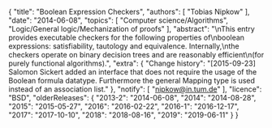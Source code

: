 {
    "title": "Boolean Expression Checkers",
    "authors": [
        "Tobias Nipkow"
    ],
    "date": "2014-06-08",
    "topics": [
        "Computer science/Algorithms",
        "Logic/General logic/Mechanization of proofs"
    ],
    "abstract": "\nThis entry provides executable checkers for the following properties of\nboolean expressions: satisfiability, tautology and equivalence. Internally,\nthe checkers operate on binary decision trees and are reasonably efficient\n(for purely functional algorithms).",
    "extra": {
        "Change history": "[2015-09-23] Salomon Sickert added an interface that does not require the usage of the Boolean formula datatype. Furthermore the general Mapping type is used instead of an association list."
    },
    "notify": [
        "nipkow@in.tum.de"
    ],
    "licence": "BSD",
    "olderReleases": {
        "2013-2": "2014-06-08",
        "2014": "2014-08-28",
        "2015": "2015-05-27",
        "2016": "2016-02-22",
        "2016-1": "2016-12-17",
        "2017": "2017-10-10",
        "2018": "2018-08-16",
        "2019": "2019-06-11"
    }
}